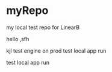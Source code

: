 # myRepo
my local test repo for LinearB

hello
,sfh

kjl
test engine on prod
test local app run

test local app run

